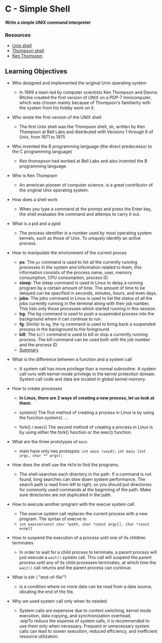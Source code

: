 # C - Simple Shell
**Write a simple UNIX command interpreter**
### Resources
* [Unix shell](https://en.wikipedia.org/wiki/Unix_shellhttps://en.wikipedia.org/wiki/Unix_shell)
* [Thompson shell](https://en.wikipedia.org/wiki/Thompson_shell)
* [Ken Thomsopn](https://en.wikipedia.org/wiki/Ken_Thompson)
## Learning Objectives
* Who designed and implemented the original Unix operating system
	* In 1969 a team led by computer scientists Ken Thompson and Dennis Ritchie created the first version of UNIX on a PDP-7 minicomputer, which was chosen mainly because of Thompson's familiarity with the system from his hobby work on it.<br />

* Who wrote the first version of the UNIX shell
	* The first Unix shell was the Thompson shell, sh, written by Ken Thompson at Bell Labs and distributed with Versions 1 through 6 of Unix, from 1971 to 1975<br />

* Who invented the B programming language (the direct predecessor to the C programming language)
	* Ken thomspson had worked at Bell Labs and also invented the B programming language.<br />

* Who is Ken Thompson
	*  An american pioneer of computer science. is a great contributor of the original Unix operating system.<br />

* How does a shell work
	* When you type a command at the prompt and press the Enter key, the shell evaluates the command and attemps to carry it out.<br />


* What is a pid and a ppid
	* The process identifier is a number used by most operating system kernels, such as those of Unix. To uniquely identify an active process.<br />

* How to manipulate the environment of the current proces
	* **ps**: The `ps` command is used to list all the currently running processes in the system and information related to them, this information consists of the process name, user, memory consumption, CPU consumption, process ID.
	* **sleep**: The sleep command is used in Linux to delay a running program by a certain amount of time. The amount of time to be delayed can be specified in seconds, minutes, hours, and even days.
	* **jobs**: The jobs command in Linux is used to list the status of all the jobs currently running in the terminal along with their job number. This lists only those processes which started running in this session.
	* **bg**: The bg command is used to push a suspended process into the background where it can continue to run.
	* **fg**: Similar to `bg`, the `fg` command is used to bring back a suspended process in the background to the foreground.
	* **kill**: The `kill` command is used to kill or stop a currently running process. The kill command can be used both with the job number and the process ID.
	* [Summary](https://i.imgur.com/wrxahsx.jpeg)
* What is the difference between a function and a system call
	* A system call has more privilege than a normal subroutine. A system call runs with kernel-mode privilege in the kernel protection domain. System call code and data are located in global kernel memory.<br />

* How to create processes
	* **In Linux, there are 2 ways of creating a new process, let us look at them:**

	* system() The first method of creating a process in Linux is by using the function system(). ...
	* fork() / exec() The second method of creating a process in Linux is by using either the fork() function or the exec() function.
* What are the three prototypes of `main`
	* main have only two protoypes: `int main (void);` `int main (int argc, char ** argv);` <br />

* How does the shell use the `PATH` to find the programs.
	* The shell searches each directory in the path. If a command is not found, long searches can slow down system performance. The search path is read from left to right, so you should put directories for commonly used commands at the beginning of the path. Make sure directories are not duplicated in the path.<br />

* How to execute another program with the execve system call.
	* The execve system call replaces the current process with a new program. The syntax of execve is: 
	* `int execve(const char *path, char *const argv[], char *const evnp[]`<br />

* How to suspend the execution of a process until one of its children terminates
	* In order to wait for a child process to terminate, a parent process will just execute a `wait()` system call. This call will suspend the parent process until any of its child processes terminates, at which time the `wait()` call returns and the parent process can continue.<br />

* What is `EOF` / "end-of-file"?
	* is a condition where no more data can be read from a data source, idicating the end of the file.<br />

* Why we used system call only when its needed 
	*  System calls are expensive due to context switching, kernel mode execution, data copying, and synchronization overhead.<br /> :wqrTo reduce the expense of system calls, it is recommended to use them only when necessary. Frequent or unnecessary system calls can lead to slower execution, reduced efficiency, and inefficient resource utilization.<br />



